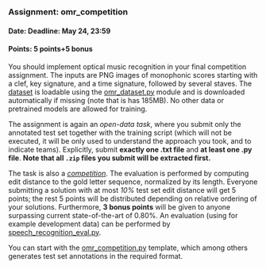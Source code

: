 ### Assignment: omr_competition
#### Date: Deadline: May 24, 23:59
#### Points: 5 points+5 bonus

You should implement optical music recognition in your final competition
assignment. The inputs are PNG images of monophonic scores starting with
a clef, key signature, and a time signature, followed by several staves.
The [dataset](https://ufal.mff.cuni.cz/~straka/courses/npfl114/1920/demos/omr_train.html)
is loadable using the [omr_dataset.py](https://github.com/ufal/npfl114/tree/master/labs/11/omr_dataset.py)
module and is downloaded automatically if missing (note that is has 185MB).
No other data or pretrained models are allowed for training.

The assignment is again an _open-data task_, where you submit only the annotated test set
together with the training script (which will not be executed, it will be
only used to understand the approach you took, and to indicate teams).
Explicitly, submit **exactly one .txt file** and **at least one .py file**.
**Note that all `.zip` files you submit will be extracted first.**


The task is also a [_competition_](#competitions). The evaluation is performed
by computing edit distance to the gold letter sequence, normalized by its length.
Everyone submitting a solution with at most _10%_ test set edit distance will get 5 points;
the rest 5 points will be distributed
depending on relative ordering of your solutions. Furthermore, **3 bonus points**
will be given to anyone surpassing current state-of-the-art of 0.80%.
An evaluation (using for example development data) can be performed by
[speech_recognition_eval.py](https://github.com/ufal/npfl114/tree/master/labs/08/speech_recognition_eval.py).

You can start with the
[omr_competition.py](https://github.com/ufal/npfl114/tree/master/labs/11/omr_competition.py)
template, which among others generates test set annotations in the required format.
